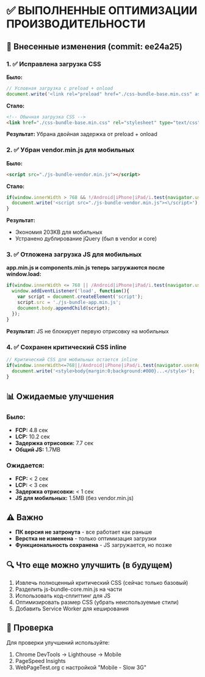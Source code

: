 # ✅ ВЫПОЛНЕННЫЕ ОПТИМИЗАЦИИ ПРОИЗВОДИТЕЛЬНОСТИ

## 🚀 Внесенные изменения (commit: ee24a25)

### 1. ✅ Исправлена загрузка CSS
**Было:**
```javascript
// Условная загрузка с preload + onload
document.write('<link rel="preload" href="./css-bundle-base.min.css" as="style" onload="this.rel=\'stylesheet\'">');
```

**Стало:**
```html
<!-- Обычная загрузка CSS -->
<link href="./css-bundle-base.min.css" rel="stylesheet" type="text/css"/>
```

**Результат:** Убрана двойная задержка от preload + onload

### 2. ✅ Убран vendor.min.js для мобильных
**Было:**
```html
<script src="./js-bundle-vendor.min.js"></script>
```

**Стало:**
```javascript
if(window.innerWidth > 768 && !/Android|iPhone|iPad/i.test(navigator.userAgent)){
  document.write('<script src="./js-bundle-vendor.min.js"><\/script>');
}
```

**Результат:** 
- Экономия 203KB для мобильных
- Устранено дублирование jQuery (был в vendor и core)

### 3. ✅ Отложена загрузка JS для мобильных
**app.min.js и components.min.js теперь загружаются после window.load:**
```javascript
if(window.innerWidth <= 768 || /Android|iPhone|iPad/i.test(navigator.userAgent)){
  window.addEventListener('load', function(){
    var script = document.createElement('script');
    script.src = './js-bundle-app.min.js';
    document.body.appendChild(script);
  });
}
```

**Результат:** JS не блокирует первую отрисовку на мобильных

### 4. ✅ Сохранен критический CSS inline
```javascript
// Критический CSS для мобильных остается inline
if(window.innerWidth<=768||/Android|iPhone|iPad/i.test(navigator.userAgent)){
  document.write('<style>body{margin:0;background:#000}...</style>');
}
```

## 📊 Ожидаемые улучшения

### Было:
- **FCP:** 4.8 сек
- **LCP:** 10.2 сек
- **Задержка отрисовки:** 7.7 сек
- **Общий JS:** 1.7MB

### Ожидается:
- **FCP:** < 2 сек
- **LCP:** < 3 сек
- **Задержка отрисовки:** < 1 сек
- **JS для мобильных:** 1.5MB (без vendor.min.js)

## ⚠️ Важно
- **ПК версия не затронута** - все работает как раньше
- **Верстка не изменена** - только оптимизация загрузки
- **Функциональность сохранена** - JS загружается, но позже

## 🔍 Что еще можно улучшить (в будущем)
1. Извлечь полноценный критический CSS (сейчас только базовый)
2. Разделить js-bundle-core.min.js на части
3. Использовать код-сплиттинг для JS
4. Оптимизировать размер CSS (убрать неиспользуемые стили)
5. Добавить Service Worker для кеширования

## 📝 Проверка
Для проверки улучшений используйте:
1. Chrome DevTools → Lighthouse → Mobile
2. PageSpeed Insights
3. WebPageTest.org с настройкой "Mobile - Slow 3G"